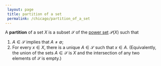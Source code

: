 ```yaml
---
 layout: page
 title: partition of a set
 permalink: /chicago/partition_of_a_set
---
```

A **partition** of a set $X$ is a subset $\mathcal S$ of the [power set](https://defsmath.github.io/DefsMath/power_set) $\mathcal P(X)$ such that 
1. $A\in \mathcal S$ implies that $A\neq \emptyset$;
2. For every $x\in X$, there is a unique $A\in \mathcal S$ such that $x\in A$. (Equivalently, the union of the sets $A\in \mathcal S$ is $X$ and the intersection of any two elements of $\mathcal S$ is empty.)

